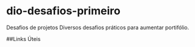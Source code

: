 # dio-desafios-primeiro
Desafios de projetos
Diversos desafios práticos para  aumentar portifólio.

##Links Úteis

